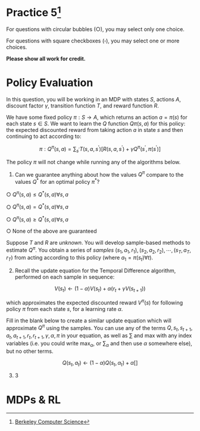 # Practice 5[^1]

For questions with circular bubbles ($\bigcirc$), you may select only one choice.

For questions with square checkboxes ($\square$), you may select one or more choices.

**Please show all work for credit.**

# Policy Evaluation

In this question, you will be working in an MDP with states $S$, actions $A$, discount factor $\gamma$, transition function $T$, and reward
function $R$.

We have some fixed policy $\pi : S \rightarrow A$, which returns an action $a = \pi(s)$ for each state $s \in S$. We want to learn the $Q$ function $Q\pi(s,a)$ for this policy: the expected discounted reward from taking action $a$ in state $s$ and then continuing to act according to:

$$
\pi : Q^{\pi}(s,a) = \sum_{s^{\prime}} T(s,a,s^{\prime})[R(s,a,s^{\prime}) + \gamma Q^{\pi}(s^{\prime},\pi(s^{\prime})]
$$

The policy $\pi$ will not change while running any of the algorithms below.

1. Can we guarantee anything about how the values $Q^{\pi}$ compare to the values $Q^{\ast}$ for an optimal policy $\pi^{\ast}$?

$\bigcirc$ $Q^{\pi}(s,a) \le Q^{\ast}(s,a) \forall s,a$

$\bigcirc$ $Q^{\pi}(s,a) = Q^{\ast}(s,a) \forall s,a$

$\bigcirc$ $Q^{\pi}(s,a) \ge Q^{\ast}(s,a) \forall s,a$

$\bigcirc$ None of the above are guaranteed

Suppose $T$ and $R$ are *unknown*. You will develop sample-based methods to estimate $Q^{\pi}$.  You obtain a series of *samples* $(s_1, a_1, r_1),(s_2, a_2, r_2), \cdots ,(s_T, a_T, r_T)$ from acting according to this policy (where $a_1 = \pi(s_t) \forall t$).

2. Recall the update equation for the Temporal Difference algorithm, performed on each sample in sequence:

$$
V(s_t) \leftarrow (1 - \alpha)V(s_t) + \alpha(r_t +  \gamma V(s_{t+1}))
$$

which approximates the expected discounted reward $V^{\pi} (s)$ for following policy $\pi$ from each state $s$, for a learning
rate $\alpha$.

Fill in the blank below to create a similar update equation which will approximate $Q^{\pi}$ using the samples.
You can use any of the terms $Q, s_t, s_{t+1}, a_t, a_{t+1}, r_t, r_{t+1}, \gamma, \alpha, \pi$ in your equation, as well as $\sum$ and max with any index variables (i.e. you could write $\max_{\alpha}$, or $\sum_{\alpha}$ and then use $\alpha$ somewhere else), but no other terms.

$$
Q(s_t,a_t) \leftarrow (1 - \alpha)Q(s_t, \alpha_t) + \alpha[]
$$

3. 3

# MDPs & RL

[^1]: [Berkeley Computer Science](http://ai.berkeley.edu)
